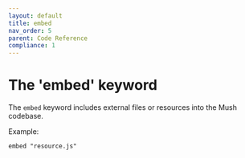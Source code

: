 ```yaml
---
layout: default
title: embed
nav_order: 5
parent: Code Reference
compliance: 1
---
```


# The 'embed' keyword

The `embed` keyword includes external files or resources into the Mush codebase.

Example:

```mush
embed "resource.js"
```
